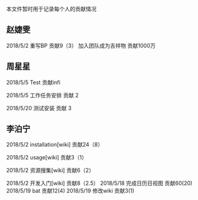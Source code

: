 本文件暂时用于记录每个人的贡献情况

## 赵婕雯

2018/5/2 重写BP 贡献9（3）
加入团队成为吉祥物 贡献1000万
## 周星星
2018/5/5 Test 贡献infi

2018/5/5 工作任务安排 贡献 2

2018/5/20 测试安装 贡献 3


## 李泊宁

2018/5/2 installation[wiki] 贡献24（8）

2018/5/2 usage[wiki] 贡献3（1）

2018/5/2 资源搜集[wiki] 贡献6（2）

2018/5/2 开发入门[wiki] 贡献8（2.5）
2018/5/18 完成日历日视图 贡献60(20)
2018/5/19 bat 贡献12(4)
2018/5/19 修改wiki 贡献3(1)
